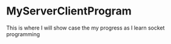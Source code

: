 # MyServerClientProgram
This is where I will show case the my progress as I learn socket programming
